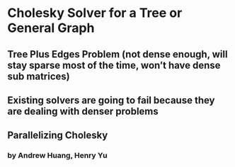 # Cholesky Solver for a Tree or General Graph
## Tree Plus Edges Problem (not dense enough, will stay sparse most of the time, won’t have dense sub matrices)
## Existing solvers are going to fail because they are dealing with denser problems
## Parallelizing Cholesky

### by Andrew Huang, Henry Yu

